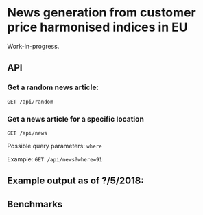 # News generation from customer price harmonised indices in EU

Work-in-progress.

## API

### Get a random news article:
`GET /api/random`

### Get a news article for a specific location 
`GET /api/news`

Possible query parameters:
`where`

Example:
`GET /api/news?where=91`

## Example output as of ?/5/2018:

## Benchmarks


